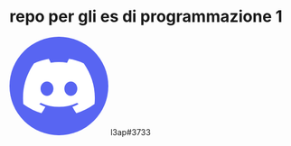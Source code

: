 # repo per gli es di programmazione 1
</div>
<span>
	<svg xmlns="http://www.w3.org/2000/svg" width="175" height="175">

 <g>
  <title>Layer 1</title>
  <ellipse stroke-width="0" ry="87.5" rx="87.5" id="svg_2" cy="87.5" cx="87.5" fill="#5865f2"/>
  <g stroke="null" data-name="图层 2" id="图层_2">
   <g stroke="null" data-name="Discord Logos" id="Discord_Logos">
    <g stroke="null" data-name="Discord Logo - Large - White" id="Discord_Logo_-_Large_-_White">
     <path stroke="null" id="svg_1" fill="#fff" d="m131.62977,47.39a105.15,105.15 0 0 0 -26.23,-8.07a72.06,72.06 0 0 0 -3.36,6.83a97.68,97.68 0 0 0 -29.11,0a72.37,72.37 0 0 0 -3.36,-6.83a105.89,105.89 0 0 0 -26.25,8.09c-16.6,24.56 -21.1,48.51 -18.85,72.12l0,0a105.73,105.73 0 0 0 32.17,16.15a77.7,77.7 0 0 0 6.89,-11.11a68.42,68.42 0 0 1 -10.85,-5.18c0.91,-0.66 1.8,-1.34 2.66,-2a75.57,75.57 0 0 0 64.32,0c0.87,0.71 1.76,1.39 2.66,2a68.68,68.68 0 0 1 -10.87,5.19a77,77 0 0 0 6.89,11.1a105.25,105.25 0 0 0 32.19,-16.14l0,0c2.64,-27.38 -4.51,-51.11 -18.9,-72.15zm-65.25,57.62c-6.27,0 -11.45,-5.69 -11.45,-12.69s5,-12.74 11.43,-12.74s11.57,5.74 11.46,12.74s-5.05,12.69 -11.44,12.69zm42.24,0c-6.28,0 -11.44,-5.69 -11.44,-12.69s5,-12.74 11.44,-12.74s11.54,5.74 11.43,12.74s-5.04,12.69 -11.43,12.69z" class="cls-1"/>
    </g>
   </g>
  </g>
 </g>
</svg>
</span>
<span>
	l3ap#3733
</span>
</div>
